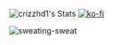  ![crizzhd1's Stats](https://github-readme-stats.vercel.app/api?username=crizzhd1&theme=outrun&show_icons=true&hide_border=true&count_private=true) [![ko-fi](https://ko-fi.com/img/githubbutton_sm.svg)](https://ko-fi.com/P5P3DQUDH)

                                                                                                                                 





![sweating-sweat](https://github.com/crizzhd1/crizzhd1/assets/61610761/559ffe9e-14af-4fdc-8d1f-444bae95e546)
